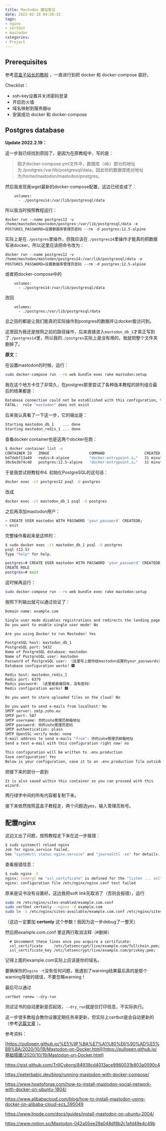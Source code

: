 ```yaml
---
title: Mastodon 建站笔记
date: 2022-02-10 04:38:33
tags: 
- nginx
- certbot
- mastodon
categories: 
- Project
---
```




## Prerequisites

参考[蓝盒子站长的教程](https://pullopen.github.io/基础搭建/2020/10/19/Mastodon-on-Docker.html) ，一直进行到把 docker 和 docker-compose 装好。

Checklist：

- ssh-key设置并关闭密码登录
- 开启防火墙
- 域名映射到服务器ip
- 安装成功 docker 和 docker-compose 

## Postgres database

**Update 2022.2.19：**

这一步我已经找到原因了，是因为在原教程中，写的是：

>刚才docker-compose.yml文件中，数据库（db）部分的地址为./postgres:/var/lib/postgresql/data，因此你的数据库绝对地址为/home/mastodon/mastodon/postgres。

然后我发现我wget最新的docker-compose配置，这边已经变成了：

```
    volumes:
      - ./postgres14:/var/lib/postgresql/data
```

所以我当时按照教程运行：
```
docker run --name postgres12 -v /home/mastodon/mastodon/postgres:/var/lib/postgresql/data -e   POSTGRES_PASSWORD=设置数据库管理员密码 --rm -d postgres:12.5-alpine
```
实际上是在`./postgres`里操作，但我应该在`./postgres14`里操作才能真的把数据写进docker。所以这里应该把命令改为：
```
docker run --name postgres12 -v /home/mastodon/mastodon/postgres14:/var/lib/postgresql/data -e   POSTGRES_PASSWORD=设置数据库管理员密码 --rm -d postgres:12.5-alpine
```
或者把docker-compose中的
```
    volumes:
      - ./postgres14:/var/lib/postgresql/data
```
改回
```
    volumes:
      - ./postgres:/var/lib/postgresql/data
```
总之目的都是让我们能真的实际操作到postgres的数据并让docker能访问到。

这里因为我还是按照之前的路径操作，后来直接进入`mastodon_db_1`才真正写到了`./postgres14`里，所以我的`./postgres`实际上是没有用的，我就把整个文件夹删掉了。

**原文：**

在设置mastodon的时候，运行：

```bash
sudo docker-compose run --rm web bundle exec rake mastodon:setup
```

我在这个地方卡住了非常久，在postgres那里尝试了各种版本教程的排列组合最后的结果都是：

```bash
Database connection could not be established with this configuration, try again.
FATAL:  role "mastodon" does not exist
```

后来我认真看了一下这一步，它的输出是：

```bash
Starting mastodon_db_1    ... done
Starting mastodon_redis_1 ... done
```

查看docker container也是这两个docker在跑：

```bash
$ docker container list -a
CONTAINER ID   IMAGE                  COMMAND                  CREATED          STATUS                    PORTS     NAMES
bd7debf13a49   redis:6-alpine         "docker-entrypoint.s…"   31 minutes ago   Up 31 minutes (healthy)             mastodon_redis_1
30c6e3b74c40   postgres:12.5-alpine   "docker-entrypoint.s…"   31 minutes ago   Up 31 minutes (healthy)             mastodon_db_1
```

于是我尝试把教程中4. 初始化PostgreSQL的这句话：

```bash
docker exec -it postgres12 psql -U postgres
```

改成

```bash
docker exec -it mastodon_db_1 psql -U postgres
```

之后再添加mastodon用户：

```bash
> CREATE USER mastodon WITH PASSWORD 'your_password' CREATEDB;
> exit
```

完整操作看起来是这样的：

```bash
$ sudo docker exec -it mastodon_db_1 psql -U postgres
psql (12.5)
Type "help" for help.

postgres=# CREATE USER mastodon WITH PASSWORD 'your_password' CREATEDB;
CREATE ROLE
postgres=# exit
```

这时候再运行：

```bash
sudo docker-compose run --rm web bundle exec rake mastodon:setup
```

按照下列输出就可以通过验证了：

```bash
Domain name: example.com

Single user mode disables registrations and redirects the landing page to your public profile.
Do you want to enable single user mode? No

Are you using Docker to run Mastodon? Yes

PostgreSQL host: mastodon_db_1
PostgreSQL port: 5432
Name of PostgreSQL database: mastodon
Name of PostgreSQL user: mastodon
Password of PostgreSQL user: （这里写上面你给mastodon设置的your_passwords）
Database configuration works! 🎆

Redis host: mastodon_redis_1
Redis port: 6379
Redis password: （这里是直接回车，没有密码）
Redis configuration works! 🎆

Do you want to store uploaded files on the cloud? No

Do you want to send e-mails from localhost? No
SMTP server: smtp.zoho.eu
SMTP port: 587
SMTP username: 你的zoho管理员邮箱地址
SMTP password: 你的zoho管理员密码
SMTP authentication: plain
SMTP OpenSSL verify mode: none
E-mail address to send e-mails "from": 你的zoho管理员邮箱地址
Send a test e-mail with this configuration right now? no

This configuration will be written to .env.production
Save configuration? Yes
Below is your configuration, save it to an .env.production file outside Docker:
```

把接下来的部分一直到

```
It is also saved within this container so you can proceed with this wizard.
```

两行绿字中间的所有内容都复制下来。

接下来依然按照蓝盒子教程走，两个问题选yes，输入管理员账号。

## 配置nginx

这边又出了问题，按照教程走下来在这一步报错：

```bash
$ sudo systemctl reload nginx
Job for nginx.service failed.
See "systemctl status nginx.service" and "journalctl -xe" for details.
```

查看报错信息：

```bash
$ sudo nginx -t
nginx: [emerg] no "ssl_certificate" is defined for the "listen ... ssl" directive in /etc/nginx/sites-enabled/example.com.conf:25
nginx: configuration file /etc/nginx/nginx.conf test failed
```

原来是证书没有设置好。这边我把soft link先取消了（否则会报错），运行

```bash
sudo rm /etc/nginx/sites-enabled/example.com.conf
sudo certbot certonly --nginx -d example.com
sudo ln -s /etc/nginx/sites-available/example.com.conf /etc/nginx/sites-enabled/
```

（这边一定要加 **certonly** 这个参数！我因为这一步debug了一整天）

然后把example.com.conf 里这两行取消注释（#删掉）

```
  # Uncomment these lines once you acquire a certificate:
  ssl_certificate     /etc/letsencrypt/live/example.com/fullchain.pem;
  ssl_certificate_key /etc/letsencrypt/live/example.com/privkey.pem;
```

记得上面的example.com实际上应该是你的域名。


要确保你的`nginx -t`没有任何问题，我遇到了warning结果最后真的是那个warning导致的错误，不要忽略warning！

最后可以通过

```
certbot renew --dry-run
```

测试证书的自动更新是否起效，`--dry_run`就是仅打印信息，不实际执行。

这一步很多教程会教你设置定期任务来更新，但实际上certbot是会自动更新的（参考[这篇文章](https://blog.csdn.net/AlistairEd/article/details/113804554) ）。


参考资料：

[https://pullopen.github.io/%E5%9F%BA%E7%A1%80%E6%90%AD%E5%BB%BA/2020/10/19/Mastodon-on-Docker.html](https://pullopen.github.io/基础搭建/2020/10/19/Mastodon-on-Docker.html)

https://gist.github.com/TrillCyborg/84939cd4013ace9960031b803a0590c4

https://peterbabic.dev/blog/running-mastodon-with-docker-compose/

https://www.howtoforge.com/how-to-install-mastodon-social-network-with-docker-on-ubuntu-1804/

https://www.alibabacloud.com/blog/how-to-install-mastodon-using-docker-on-alibaba-cloud-ecs_595049

https://www.linode.com/docs/guides/install-mastodon-on-ubuntu-2004/

https://www.notion.so/Mastodon-042a05ee29a048df8b2c1afd49e4c49b


